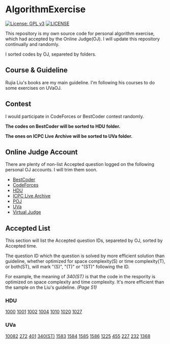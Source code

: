 # AlgorithmExercise

[![License: GPL v3](https://img.shields.io/badge/License-GPLv3-blue.svg)](https://github.com/MFunction96/AlgorithmExercise/blob/master/LICENSE)
[![LICENSE](https://img.shields.io/badge/license-Anti%20996-blue.svg)](https://github.com/996icu/996.ICU/blob/master/LICENSE)

This repository is my own source code for personal algorithm exercise, which had accepted by the Online Judge(OJ). I will update this repository continually and randomly.

I sorted codes by OJ, separeted by folders.

## Course & Guideline

Rujia Liu's books are my main guideline. I'm following his courses to do some exercises on UVaOJ.

## Contest

I would participate in CodeForces or BestCoder contest randomly.

**The codes on BestCoder will be sorted to HDU folder.**

**The ones on ICPC Live Archive will be sorted to UVa folder.**

## Online Judge Account

There are plenty of non-list Accepted question logged on the following personal OJ accounts. I will trim them soon.

- [BestCoder](http://bestcoder.hdu.edu.cn/rating.php?user=MFunction)
- [CodeForces](https://codeforces.com/profile/MFunction)
- [HDU](http://acm.hdu.edu.cn/userstatus.php?user=MFunction)
- [ICPC Live Archive](https://icpcarchive.ecs.baylor.edu/index.php)
- [POJ](http://poj.org/userstatus?user_id=MFunction)
- [UVa](https://uva.onlinejudge.org/)
- [Virtual Judge](https://vjudge.net/user/MFunction)

## Accepted List

This section will list the Accepted question IDs, separeted by OJ, sorted by Accepted time.

The question ID which the question is solved by more efficient solution than guideline, whether optimized for space complexity(S) or time complexity(T), or both(ST), will mark "(S)", "(T)" or "(ST)" following the ID.

For example, the meaning of *340(ST)* is that the code in the respority is optimized on space complexity and time complexity. It's more efficient than the sample on the Liu's guideline. *(Page 51)*

### HDU

[1000](https://github.com/MFunction96/AlgorithmExercise/blob/master/src/HDU/1000.cpp) [1001](https://github.com/MFunction96/AlgorithmExercise/blob/master/src/HDU/1001.cpp) [1002](https://github.com/MFunction96/AlgorithmExercise/blob/master/src/HDU/1002.cpp) [1004](https://github.com/MFunction96/AlgorithmExercise/blob/master/src/HDU/1004.cpp) [1010](https://github.com/MFunction96/AlgorithmExercise/blob/master/src/HDU/1010.cpp) [1020](https://github.com/MFunction96/AlgorithmExercise/blob/master/src/HDU/1020.cpp) [1027](https://github.com/MFunction96/AlgorithmExercise/blob/master/src/HDU/1027.cpp)

### UVa

[10082](https://github.com/MFunction96/AlgorithmExercise/blob/master/src/UVa/10082.cpp) [272](https://github.com/MFunction96/AlgorithmExercise/blob/master/src/UVa/272.cpp) [401](https://github.com/MFunction96/AlgorithmExercise/blob/master/src/UVa/401.cpp) [340(ST)](https://github.com/MFunction96/AlgorithmExercise/blob/master/src/UVa/340.cpp) [1583](https://github.com/MFunction96/AlgorithmExercise/blob/master/src/UVa/1583.cpp) [1584](https://github.com/MFunction96/AlgorithmExercise/blob/master/src/UVa/1584.cpp) [1585](https://github.com/MFunction96/AlgorithmExercise/blob/master/src/UVa/1585.cpp) [1586](https://github.com/MFunction96/AlgorithmExercise/blob/master/src/UVa/1586.cpp) [1225](https://github.com/MFunction96/AlgorithmExercise/blob/master/src/UVa/1225.cpp) [455](https://github.com/MFunction96/AlgorithmExercise/blob/master/src/UVa/455.cpp) [227](https://github.com/MFunction96/AlgorithmExercise/blob/master/src/UVa/227.cpp) [232](https://github.com/MFunction96/AlgorithmExercise/blob/master/src/UVa/232.cpp) [1368](https://github.com/MFunction96/AlgorithmExercise/blob/master/src/UVa/1368.cpp)
